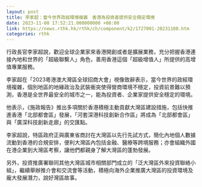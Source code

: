 ```yaml
---
layout: post
title: 李家超：當今世界政經環境複雜　香港為投資者提供安全穩定環境
date: 2023-11-08 17:52:21.000000000 +08:00
link: https://news.rthk.hk/rthk/ch/component/k2/1727001-20231108.htm
categories: rthk
---
```


行政長官李家超說，歡迎全球企業家來香港開創或者是擴展業務，充分把握香港連接內地和世界的「超級聯繫人」角色，善用香港這個「超級增值人」所提供的高增值專業服務。

李家超在「2023粵港澳大灣區全球招商大會」視像致辭表示，當今世界的政經環境複雜，個別地區的地緣政治及武裝衝突使得營商環境不穩定，投資前景難以預測，香港是全世界最安全的城市之一，能為投資者、企業家提供安全穩定的環境。

他表示，《施政報告》推出多項關於香港積極主動貢獻大灣區建設措施，包括快推進香港「北部都會區」發展，「河套深港科技創新合作區」將成為「北部都會區」與「廣深科技創新走廊」的交匯點。

李家超說，特區政府正與廣東省商討在大灣區以先行先試方式，簡化內地個人數據流動到香港的合規安排，便利大灣區內包括金融、醫療等跨境服務；亦會組織外國在港企業到大灣區考察，讓他們都親身了解大灣區的蓬勃發展。

另外，投資推廣署聯同其他大灣區城市相關部門成立的「泛大灣區外來投資聯絡小組」，繼續舉辦推介會和交流會等活動，積極向海外企業推廣大灣區的投資環境及龐大發展潛力，說好灣區故事。
